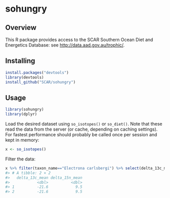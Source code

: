 
<!-- README.md is generated from README.Rmd. Please edit that file -->
sohungry
========

Overview
--------

This R package provides access to the SCAR Southern Ocean Diet and Energetics Database: see <http://data.aad.gov.au/trophic/>.

Installing
----------

``` r
install.packages("devtools")
library(devtools)
install_github("SCAR/sohungry")
```

Usage
-----

``` r
library(sohungry)
library(dplyr)
```

Load the desired dataset using `so_isotopes()` or `so_diet()`. Note that these read the data from the server (or cache, depending on caching settings). For fastest performance should probably be called once per session and kept in memory:

``` r
x <- so_isotopes()
```

Filter the data:

``` r
x %>% filter(taxon_name=="Electrona carlsbergi") %>% select(delta_13c_mean,delta_15n_mean)
#> # A tibble: 2 × 2
#>   delta_13c_mean delta_15n_mean
#>            <dbl>          <dbl>
#> 1          -21.6            9.5
#> 2          -21.6            9.5
```
